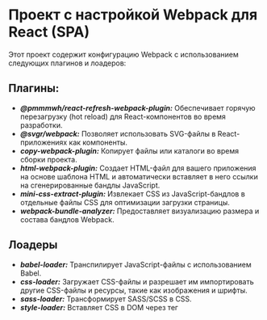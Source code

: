 # Проект с настройкой Webpack для React (SPA)

Этот проект содержит конфигурацию Webpack с использованием следующих плагинов и лоадеров:

## Плагины:

- ***@pmmmwh/react-refresh-webpack-plugin:*** Обеспечивает горячую перезагрузку (hot reload) для React-компонентов во
  время разработки.
- ***@svgr/webpack:*** Позволяет использовать SVG-файлы в React-приложениях как компоненты.
- ***copy-webpack-plugin:*** Копирует файлы или каталоги во время сборки проекта.
- ***html-webpack-plugin:*** Создает HTML-файл для вашего приложения на основе шаблона HTML и автоматически вставляет в
  него ссылки на сгенерированные бандлы JavaScript.
- ***mini-css-extract-plugin:*** Извлекает CSS из JavaScript-бандлов в отдельные файлы CSS для оптимизации загрузки
  страницы.
- ***webpack-bundle-analyzer:*** Предоставляет визуализацию размера и состава бандлов Webpack.

## Лоадеры

- ***babel-loader:*** Транспилирует JavaScript-файлы с использованием Babel.
- ***css-loader:*** Загружает CSS-файлы и разрешает им импортировать другие CSS-файлы и ресурсы, такие как изображения и
  шрифты.
- ***sass-loader:*** Трансформирует SASS/SCSS в CSS.
- ***style-loader:*** Вставляет CSS в DOM через тег <style>.
- ***ts-loader:*** Транспилирует TypeScript в JavaScript.
- ***fork-ts-checker-webpack-plugin:*** Позволяет запускать TypeScript type checking в отдельном процессе для ускорения
  сборки.

## Скрипты

- `start:` Запускает приложение в режиме разработки с поддержкой горячей перезагрузки.
- `build:dev:` Собирает проект для разработки.
- `build:prod:` Собирает проект для продакшена.
- `build:mobile:` Собирает проект для мобильной платформы.
- `build:desktop:` Собирает проект для десктопной платформы.

## Установка

1. Клонируйте репозиторий

```shell
git clone https://github.com/ruslan4432013/webpack-react.git
```

2. Установите зависимости

```shell
npm install
```

## Использование

Смотрите раздел "Скрипты" для подробной информации о запуске и сборке проекта.

Конфигурационный файл написан на typescript, конфигурация webpack со всеми плагинами и лоадерами находится в папке `config/build`

### Объявление env-переменных, доступных в сборке

При необходимости в добавлении env-переменных необходимо их объявить в `config/build/plugins.build.ts` по примеру:

```typescript
new DefinePlugin({
  __PLATFORM__: JSON.stringify(platform),
  __ENV__: JSON.stringify(mode),
  // Ваши переменные
})
```

Использование в коде: 
```typescript jsx
export const App = () => {
  
  if (__ENV__ === 'development') {
    return <DevelopmentView/>
  }

  return <ProductionView/>
}
```
